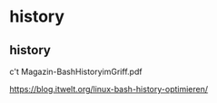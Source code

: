 # history

## history 

c't Magazin-BashHistoryimGriff.pdf

https://blog.itwelt.org/linux-bash-history-optimieren/
